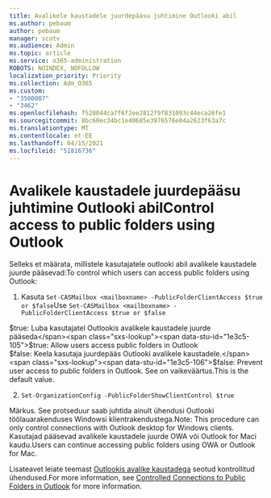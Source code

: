 ```yaml
---
title: Avalikele kaustadele juurdepääsu juhtimine Outlooki abil
ms.author: pebaum
author: pebaum
manager: scotv
ms.audience: Admin
ms.topic: article
ms.service: o365-administration
ROBOTS: NOINDEX, NOFOLLOW
localization_priority: Priority
ms.collection: Adm_O365
ms.custom:
- "3500007"
- "3462"
ms.openlocfilehash: f528044ca7f6f2ee2812f9f831093c44eca26fe1
ms.sourcegitcommit: 8bc60ec34bc1e40685e3976576e04a2623f63a7c
ms.translationtype: MT
ms.contentlocale: et-EE
ms.lasthandoff: 04/15/2021
ms.locfileid: "51816736"
---
```

# <a name="control-access-to-public-folders-using-outlook"></a><span data-ttu-id="1e3c5-102">Avalikele kaustadele juurdepääsu juhtimine Outlooki abil</span><span class="sxs-lookup"><span data-stu-id="1e3c5-102">Control access to public folders using Outlook</span></span>

<span data-ttu-id="1e3c5-103">Selleks et määrata, millistele kasutajatele outlooki abil avalikele kaustadele juurde pääsevad:</span><span class="sxs-lookup"><span data-stu-id="1e3c5-103">To control which users can access public folders using Outlook:</span></span>

1. <span data-ttu-id="1e3c5-104">Kasuta `Set-CASMailbox <mailboxname> -PublicFolderClientAccess $true or $false`</span><span class="sxs-lookup"><span data-stu-id="1e3c5-104">Use `Set-CASMailbox <mailboxname> -PublicFolderClientAccess $true or $false`</span></span>

<span data-ttu-id="1e3c5-105">$true: Luba kasutajatel Outlookis avalikele kaustadele juurde pääseda</span><span class="sxs-lookup"><span data-stu-id="1e3c5-105">$true: Allow users access public folders in Outlook</span></span>  
<span data-ttu-id="1e3c5-106">$false: Keela kasutaja juurdepääs Outlooki avalikele kaustadele.</span><span class="sxs-lookup"><span data-stu-id="1e3c5-106">$false: Prevent user access to public folders in Outlook.</span></span> <span data-ttu-id="1e3c5-107">See on vaikeväärtus.</span><span class="sxs-lookup"><span data-stu-id="1e3c5-107">This is the default value.</span></span>  

2. `Set-OrganizationConfig -PublicFolderShowClientControl $true`

<span data-ttu-id="1e3c5-108">Märkus. See protseduur saab juhtida ainult ühendusi Outlooki töölauarakenduses Windowsi klientrakendustega.</span><span class="sxs-lookup"><span data-stu-id="1e3c5-108">Note: This procedure can only control connections with Outlook desktop for Windows clients.</span></span> <span data-ttu-id="1e3c5-109">Kasutajad pääsevad avalikele kaustadele juurde OWA või Outlook for Maci kaudu.</span><span class="sxs-lookup"><span data-stu-id="1e3c5-109">Users can continue accessing public folders using OWA or Outlook for Mac.</span></span>

<span data-ttu-id="1e3c5-110">Lisateavet leiate teemast [Outlookis avalike kaustadega](https://aka.ms/controlpf) seotud kontrollitud ühendused.</span><span class="sxs-lookup"><span data-stu-id="1e3c5-110">For more information, see [Controlled Connections to Public Folders in Outlook](https://aka.ms/controlpf) for more information.</span></span>
